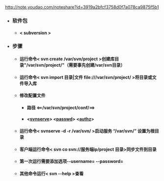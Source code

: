 http://note.youdao.com/noteshare?id=3919a2bfcf3758d0f7a078ca9875f5b1

- ### 软件包
  - #### < subversion >
- ### 步骤
  - #### 运行命令< svn create /var/svn/project >创建库目录"/var/svn/project/"（需要事先创建/var/svn目录）
  - #### 运行命令< svn import 目录|文件  file:///var/svn/project/ >将目录或文件导入库
  - #### 修改配置文件
    - #### 路径 <==/var/svn/project/conf/==>
    - #### <[svnserve](https://github.com/guiaiy/linux/blob/master/SVN/svnserve.conf)> <[passwd](https://github.com/guiaiy/linux/blob/master/SVN/svnserve.conf)> <[authz](https://github.com/guiaiy/linux/blob/master/SVN/authz)>
  - #### 运行命令< svnserve -d -r /var/svn/ >启动服务 “/var/svn/” 设置为根目录
  - #### 客户端运行命令< svn co svn://服务端ip/project 目录>同步文件到目录
  - #### 第一次运行需要添加选项--username=  --password=
  - #### 其他命令运行< svn --help >查看
